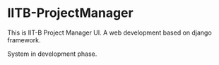 # IITB-ProjectManager

This is IIT-B Project Manager UI.
A web development based on django framework.

System in development phase.
